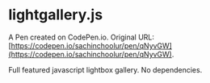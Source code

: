 # lightgallery.js

A Pen created on CodePen.io. Original URL: [https://codepen.io/sachinchoolur/pen/qNyvGW](https://codepen.io/sachinchoolur/pen/qNyvGW).

Full featured javascript lightbox gallery. No dependencies.